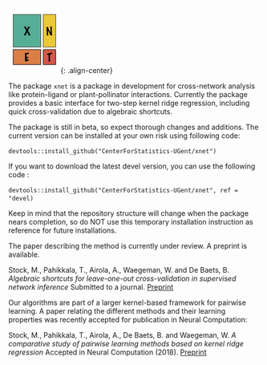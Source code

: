 ---
---

![center-aligned-image](static/images/xnet_logo.png){: .align-center}

The package `xnet` is a package in development for cross-network analysis
like protein-ligand or plant-pollinator interactions. Currently the
package provides a basic interface for two-step kernel ridge regression,
including quick cross-validation due to algebraic shortcuts.

The package is still in beta, so expect thorough changes and additions. 
The current version can be installed at your own risk using following code:

    devtools::install_github("CenterForStatistics-UGent/xnet") 
    
If you want to download the latest devel version, you can use the following code :

    devtools::install_github("CenterForStatistics-UGent/xnet", ref = "devel) 

    
Keep in mind that the repository structure will change when the package nears completion,
so do NOT use this temporary installation instruction as reference for future installations.

The paper describing the method is currently under review. A preprint is available. 

Stock, M., Pahikkala, T., Airola, A., Waegeman, W. and De Baets, B. *Algebraic shortcuts for leave-one-out cross-validation in supervised network inference* Submitted to a journal. [Preprint](https://www.biorxiv.org/content/early/2018/01/03/242321.1)

Our algorithms are part of a larger kernel-based framework for pairwise learning. A paper relating the different methods and their learning properties was recently accepted for publication in Neural Computation:

Stock, M., Pahikkala, T., Airola, A., De Baets, B. and Waegeman, W. *A comparative study of pairwise learning methods based on kernel ridge regression* Accepted in Neural Computation (2018). [Preprint](https://arxiv.org/abs/1803.01575)
